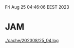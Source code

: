 Fri Aug 25 04:46:06 EEST 2023
# JAM
<a href='./cache/202308/25_04.log'>./cache/202308/25_04.log</a>
